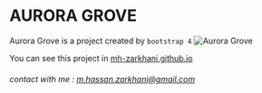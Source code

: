 # AURORA GROVE

Aurora Grove 
is a project created by `bootstrap 4`
<img src="http://imageupper.com/s12/1/1/D15600937831556717_1.png" alt="Aurora Grove" title="Aurora Grove" />

You can see this project in [mh-zarkhani.github.io](https://mh-zarkhani.github.io/Aurora-Grove)

###### contact with me : m.hassan.zarkhani@gmail.com
